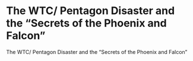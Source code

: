 # The WTC/ Pentagon Disaster and the “Secrets of the Phoenix and Falcon”

The WTC/ Pentagon Disaster and the “Secrets of the Phoenix and Falcon”